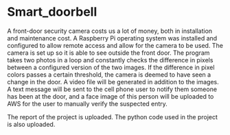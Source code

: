 # Smart_doorbell
A front-door security camera costs us a lot of money, both in installation and maintenance cost. A Raspberry Pi operating system was installed and configured to allow remote access and allow for the camera to be used. The camera is set up so it is able to see outside the front door. The program takes two photos in a loop and constantly checks the difference in pixels between a configured version of the two images. If the difference in pixel colors passes a certain threshold, the camera is deemed to have seen a change in the door. A video file will be generated in addition to the images. A text message will be sent to the cell phone user to notify them someone has been at the door, and a face image of this person will be uploaded to AWS for the user to manually verify the suspected entry. 

The report of the project is uploaded.
The python code used in the project is also uploaded.
